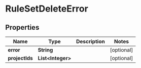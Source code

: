 
# RuleSetDeleteError

## Properties
Name | Type | Description | Notes
------------ | ------------- | ------------- | -------------
**error** | **String** |  |  [optional]
**projectIds** | **List&lt;Integer&gt;** |  |  [optional]




